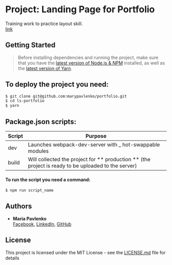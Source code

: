 # Project: Landing Page for Portfolio

Training work to practice layout skill.<br>[link ](https://marypavlenko.github.io/portfolio/dist/)

## Getting Started

> Before installing dependencies and running the project, make sure that you have the [latest version of Node.js & NPM](https://nodejs.org/en/download/current/) installed, as well as the [latest version of Yarn](https://yarnpkg.com/ru/docs/install).

##  To deploy the project you need:
```sh
$ git clone git@github.com:marypavlenko/portfolio.git
$ cd ls-portfolio
$ yarn
```

## Package.json scripts:

| Script | Purpose |
| ------ | ------ |
| dev | Launches webpack-dev-server with _ hot-swappable modules |
| build | Will collected the project for ** production ** (the project is ready to be uploaded to the server) |

#### To run the script you need a command:
```sh
$ npm run script_name
```

## Authors

* **Maria Pavlenko** <br>
[Facebook](https://www.facebook.com/pavlenko.mary), [LinkedIn](https://www.linkedin.com/in/mspavlenko/), [GitHub](https://github.com/marypavlenko)

## License

This project is licensed under the MIT License - see the [LICENSE.md](LICENSE.md) file for details

